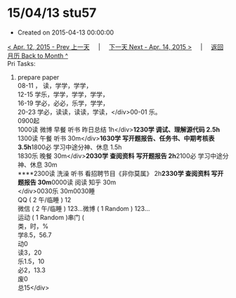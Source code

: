 # 15/04/13 stu57

* Created on 2015-04-13 00:00:00

[&lt; Apr. 12, 2015 - Prev 上一天](d12.md)     \|     [下一天 Next - Apr. 14, 2015 &gt;](d14.md)     \|     [返回月历 Back to Month ^](index.md)   
Pri Tasks:  
1. prepare paper  
08-11 ， 读，学学，学学，  
12-15 学乐，学学，学学，学学，  
16-19 学必，必必，乐学，学学，  
20-23 学必，读读，读读，学读，&lt;/div&gt;00-01 乐。  
0900起  
1000读 微博 早餐 听书 昨日总结 1h&lt;/div&gt;**1230学 调试、理解源代码 2.5h**  
1300读 午餐 听书 30m&lt;/div&gt;**1630学 写开题报告、任务书、中期考核表 3.5h**1800必 学习中途分神、休息 1.5h  
1830乐 晚餐 30m&lt;/div&gt;**2030学** **查阅资料** **写开题报告 2h**2100必 学习中途分神、休息 30m  
****2300读 洗澡 听书 看招聘节目《非你莫属》 2h**2330学 查阅资料 写开题报告 30m**0000读 阅读 知乎 30m  
&lt;/div&gt;0030乐 30m0030睡  
QQ \( 2 午/临睡 \) 12  
微信 \( 2 午/临睡 \) 123…微博 \( 1 Random \) 123…  
运动 \( 1 Random \)串门 \(  
类，时，%  
学8.5，56.7  
动0  
读3，20  
乐1.5，10  
必2，13.3  
废0  
总15&lt;/div&gt;

